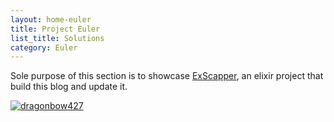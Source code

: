 ```yaml
---
layout: home-euler
title: Project Euler
list_title: Solutions
category: Euler
---
```


Sole purpose of this section is to showcase [ExScapper](../projects/exscapper), an elixir project that build this blog and update it.

[![dragonbow427](https://projecteuler.net/profile/dragonbow427.png)](https://github.com/ghostdsb/ProjectEuler)
